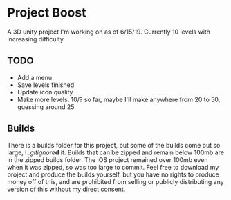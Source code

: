 # Project Boost
A 3D unity project I'm working on as of 6/15/19. Currently 10 levels with increasing difficulty
## TODO
- Add a menu
- Save levels finished
- Update icon quality
- Make more levels. 10/? so far, maybe I'll make anywhere from 20 to 50, guessing around 25
## Builds
There is a builds folder for this project, but some of the builds come out so large, I *.gitignore***d** it. Builds that can be zipped and remain below 100mb are in the zipped builds folder. The iOS project remained over 100mb even when it was zipped, so was too large to commit. Feel free to download my project and produce the builds yourself, but you have no rights to produce money off of this, and are prohibited from selling or publicly distributing any version of this without my direct consent.
